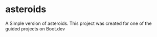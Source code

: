 # asteroids
A Simple version of asteroids.
This project was created for one of the guided projects on Boot.dev